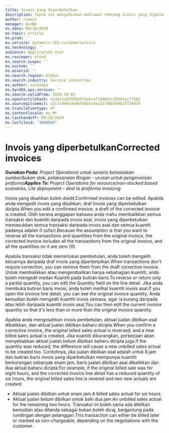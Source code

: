 ```yaml
---
title: Invois yang diperbetulkan
description: Topik ini menyediakan maklumat tentang Invois yang diperbetulkan.
author: rumant
manager: AnnBe
ms.date: 09/18/2020
ms.topic: article
ms.prod: ''
ms.service: dynamics-365-customerservice
ms.technology: ''
audience: Application User
ms.reviewer: kfend
ms.search.scope: ''
ms.custom: ''
ms.assetid: ''
ms.search.region: Global
ms.search.industry: Service industries
ms.author: suvaidya
ms.dyn365.ops.version: ''
ms.search.validFrom: 2020-10-01
ms.openlocfilehash: e14da1c07d5b697de6caf1b9041c30581ecff102
ms.sourcegitcommit: a2c3cd49a3b667b8b5edaa31788b4b9b1f728d78
ms.translationtype: HT
ms.contentlocale: ms-MY
ms.lasthandoff: 09/28/2020
ms.locfileid: "3898092"
---
```

# <a name="corrected-invoices"></a><span data-ttu-id="4c294-103">Invois yang diperbetulkan</span><span class="sxs-lookup"><span data-stu-id="4c294-103">Corrected invoices</span></span>

<span data-ttu-id="4c294-104">_**Gunakan Pada:** Project Operations untuk senario berasaskan sumber/bukan stok, pelaksanaan Ringan - urusan untuk penginvoisan proforma_</span><span class="sxs-lookup"><span data-stu-id="4c294-104">_**Applies To:** Project Operations for resource/non-stocked based scenarios, Lite deployment - deal to proforma invoicing_</span></span>

<span data-ttu-id="4c294-105">Invois yang disahkan boleh diedit.</span><span class="sxs-lookup"><span data-stu-id="4c294-105">Confirmed invoices can be edited.</span></span> <span data-ttu-id="4c294-106">Apabila anda mengedit invois yang disahkan, draf Invois yang diperbetulkan dicipta.</span><span class="sxs-lookup"><span data-stu-id="4c294-106">When you edit a confirmed invoice, a draft of the corrected invoice is created.</span></span> <span data-ttu-id="4c294-107">Oleh kerana anggapan bahawa anda mahu membalikkan semua transaksi dan kuantiti daripada invois asal, invois yang diperbetulkan memasukkan semua transaksi daripada invois asal dan semua kuantiti padanya adalah 0 (sifar).</span><span class="sxs-lookup"><span data-stu-id="4c294-107">Because the assumption is that you want to reverse all the transactions and quantities from the original invoice, the corrected invoice includes all the transactions from the original invoice, and all the quantities on it are zero (0).</span></span>

<span data-ttu-id="4c294-108">Apabila transaksi tidak memerlukan pembetulan, anda boleh mengalih keluarnya daripada draf invois yang diperbetulkan.</span><span class="sxs-lookup"><span data-stu-id="4c294-108">When transactions don't require correction, you can remove them from the draft corrective invoice.</span></span> <span data-ttu-id="4c294-109">Untuk membalikkan atau mengembalikan hanya sebahagian kuantiti, anda boleh mengedit medan Kuantiti pada butiran baris.</span><span class="sxs-lookup"><span data-stu-id="4c294-109">To reverse or return only a partial quantity, you can edit the Quantity field on the line detail.</span></span> <span data-ttu-id="4c294-110">Jika anda membuka butiran baris invosi, anda boleh melihat kuantiti invois asal.</span><span class="sxs-lookup"><span data-stu-id="4c294-110">If you open the invoice line detail, you can see the original invoice quantity.</span></span> <span data-ttu-id="4c294-111">Anda kemudian boleh mengedit kuantiti invois semasa, agar ia kurang daripada atau lebih daripada kuantiti invois asal,</span><span class="sxs-lookup"><span data-stu-id="4c294-111">You can then edit the current invoice quantity so that it's less than or more than the original invoice quantity.</span></span>

<span data-ttu-id="4c294-112">Apabila anda mengesahkan invois pembetulan, aktual jualan dibilkan asal dibalikkan, dan aktual jualan dibilkan baharu dicipta.</span><span class="sxs-lookup"><span data-stu-id="4c294-112">When you confirm a corrective invoice, the original billed sales actual is reversed, and a new billed sales actual is created.</span></span> <span data-ttu-id="4c294-113">Jika kuantiti dikurangkan, perbezaan akan menyebabkan aktual jualan belum dibilkan baharu dicipta juga.</span><span class="sxs-lookup"><span data-stu-id="4c294-113">If the quantity was reduced, the difference will cause a new unbilled sales actual to be created too.</span></span> <span data-ttu-id="4c294-114">Contohnya, jika jualan dibilkan asal adalah untuk 8 jam dan butiran baris invois yang diperbetulkan mempunyai kuantiti berkurangan sebanyak enam jam, baris jualan dibilkan asal dibalikkan dan dua aktual baharu dicipta:</span><span class="sxs-lookup"><span data-stu-id="4c294-114">For example, if the original billed sale was for eight hours, and the corrected invoice line detail has a reduced quantity of six hours, the original billed sales line is revered and two new actuals are created:</span></span>

- <span data-ttu-id="4c294-115">Aktual jualan dibilkan untuk enam jam.</span><span class="sxs-lookup"><span data-stu-id="4c294-115">A billed sales actual for six hours.</span></span>
- <span data-ttu-id="4c294-116">Aktual jualan belum dibilkan untuk baki dua jam.</span><span class="sxs-lookup"><span data-stu-id="4c294-116">An unbilled sales actual for the remaining two hours.</span></span> <span data-ttu-id="4c294-117">Transaksi ini boleh sama ada dibilkan kemudian atau ditanda sebagai bukan boleh dicaj, bergantung pada rundingan dengan pelanggan.</span><span class="sxs-lookup"><span data-stu-id="4c294-117">This transaction can either be billed later or marked as non-chargeable, depending on the negotiations with the customer.</span></span>
